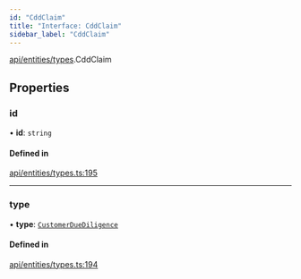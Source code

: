 ```yaml
---
id: "CddClaim"
title: "Interface: CddClaim"
sidebar_label: "CddClaim"
---
```


[api/entities/types](../../../../../modules/API/Entities/Types/Types.md).CddClaim

## Properties

### id

• **id**: `string`

#### Defined in

[api/entities/types.ts:195](https://github.com/PolymeshAssociation/polymesh-sdk/blob/0dbd0ebd0/src/api/entities/types.ts#L195)

___

### type

• **type**: [`CustomerDueDiligence`](../../../../../enums/API/Entities/Types/ClaimType/ClaimType.md#customerduediligence)

#### Defined in

[api/entities/types.ts:194](https://github.com/PolymeshAssociation/polymesh-sdk/blob/0dbd0ebd0/src/api/entities/types.ts#L194)

